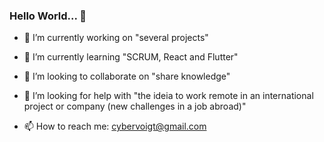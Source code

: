 ### Hello World... 👋

- 🔭 I’m currently working on "several projects"
- 🌱 I’m currently learning "SCRUM, React and Flutter"
- 👯 I’m looking to collaborate on "share knowledge"
- 🤔 I’m looking for help with "the ideia to work remote in an international project or company (new challenges in a job abroad)"

- 📫 How to reach me: cybervoigt@gmail.com


<!--
**cybervoigt/cybervoigt** is a ✨ _special_ ✨ repository because its `README.md` (this file) appears on your GitHub profile.

Here are some ideas to get you started:

- 🔭 I’m currently working on ...
- 🌱 I’m currently learning ...
- 👯 I’m looking to collaborate on ...
- 🤔 I’m looking for help with ...
- 💬 Ask me about ...
- 📫 How to reach me: ...
- 😄 Pronouns: ...
- ⚡ Fun fact: ...
-->
